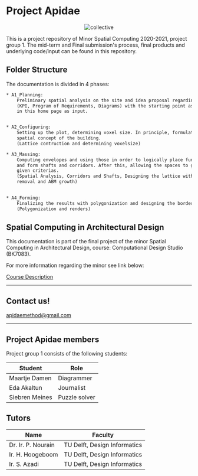 # Project Apidae
<center> <img src="https://cdn.discordapp.com/attachments/784009094474366977/803614295744053258/unknown.png" alt="collective" style="width800px;"> </center>

This is a project repository of Minor Spatial Computing 2020-2021, project group 1. The mid-term and Final submission's process, final products and underlying code/input can be found in this repository. 

## Folder Structure
The documentation is divided in 4 phases:
```html
* A1_Planning: 
    Preliminary spatial analysis on the site and idea proposal regarding design goals.
    (KPI, Program of Requirements, Diagrams) with the starting point as described 
    in this home page as input. 


* A2_Configuring:
    Setting up the plot, determining voxel size. In principle, formulating the 
    spatial concept of the building.
    (Lattice contruction and determining voxelsize)

* A3_Massing:
    Computing envelopes and using those in order to logically place functional spaces 
    and form shafts and corridors. After this, allowing the spaces to grow with the 
    given criterias. 
    (Spatial Analysis, Corridors and Shafts, Designing the lattice with voxel 
    removal and ABM growth)

    
* A4_Forming:
    Finalizing the results with polygonization and designing the borders of the voxels. 
    (Polygonization and renders)

```

## Spatial Computing in Architectural Design
This documentation is part of the final project of the minor Spatial Computing in Architectural Design, course: Computational Design Studio (BK7083). 

For more information regarding the minor see link below:

[Course Description](https://www.tudelft.nl/bk/studeren/minoren-en-keuzevakken/spatial-computing-in-architectural-design/)
________________________________________________

## Contact us!

apidaemethod@gmail.com
________________________________________________

## Project Apidae members
Project group 1 consists of the following students:

Student | Role
---------|---------
 Maartje Damen | Diagrammer
 Eda Akaltun | Journalist  
 Siebren Meines | Puzzle solver

## Tutors

Name | Faculty
---------|----------
 Dr. Ir. P. Nourain | TU Delft, Design Informatics
 Ir. H. Hoogeboom | TU Delft, Design Informatics
 Ir. S. Azadi | TU Delft, Design Informatics 
